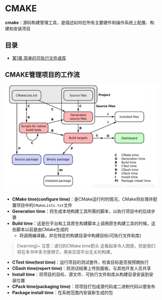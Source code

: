 # CMAKE

**cmake**：源码构建管理工具，是描述如何在所有主要硬件和操作系统上配置、构建和安装项目

## 目录
- [第1章 简单的可执行文件或库](第1章%20简单的可执行文件或库.md)


## CMAKE管理项目的工作流
![](../attachment/png/Pasted%20image%2020241122163009.png)

- **CMake time(configure time)**：是CMake运行时的情况，CMake将处理并配置项目中的`CMakeLists.txt`文件
- **Generation time**：将生成本地构建工具所需的脚本，以执行项目中的后续步骤
- **Build time**：这是在平台和工具原生构建脚本上调用原生构建工具的时候，这些脚本以前是由CMake生成的
	- 将调用编译器，并在特定的构建目录中构建目标(可执行文件和库)

>[!warning]+ 注意：递归的CMake time箭头
> 这看起来令人困惑，但是我们将在本书中多次使用它，用来实现平台无关的构建。

- **CTest time(test time)**：运行项目的测试套件，检查目标是否按预期执行
- **CDash time(report time)**：将测试结果上传到面板，与其他开发人员共享
- **Install time**：将项目的目标、源文件、可执行文件和库从构建目录安装到安装位置
- **CPack time(packaging time)**：将项目打包成源代码或二进制代码以便发布
- **Package install time**：在系统范围内安装新生成的包

